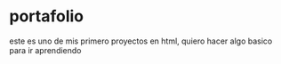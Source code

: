 # portafolio
este es uno de mis primero proyectos en html, quiero hacer algo basico para ir aprendiendo
